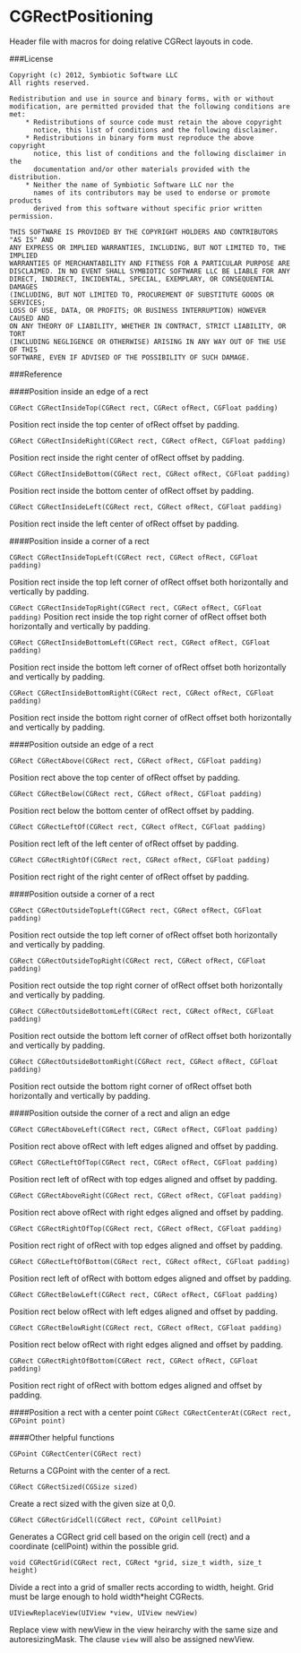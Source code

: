 CGRectPositioning
=================

Header file with macros for doing relative CGRect layouts in code.

###License

	Copyright (c) 2012, Symbiotic Software LLC
	All rights reserved.
	
	Redistribution and use in source and binary forms, with or without
	modification, are permitted provided that the following conditions are met:
		* Redistributions of source code must retain the above copyright
		  notice, this list of conditions and the following disclaimer.
		* Redistributions in binary form must reproduce the above copyright
		  notice, this list of conditions and the following disclaimer in the
		  documentation and/or other materials provided with the distribution.
		* Neither the name of Symbiotic Software LLC nor the
		  names of its contributors may be used to endorse or promote products
		  derived from this software without specific prior written permission.
	
	THIS SOFTWARE IS PROVIDED BY THE COPYRIGHT HOLDERS AND CONTRIBUTORS "AS IS" AND
	ANY EXPRESS OR IMPLIED WARRANTIES, INCLUDING, BUT NOT LIMITED TO, THE IMPLIED
	WARRANTIES OF MERCHANTABILITY AND FITNESS FOR A PARTICULAR PURPOSE ARE
	DISCLAIMED. IN NO EVENT SHALL SYMBIOTIC SOFTWARE LLC BE LIABLE FOR ANY
	DIRECT, INDIRECT, INCIDENTAL, SPECIAL, EXEMPLARY, OR CONSEQUENTIAL DAMAGES
	(INCLUDING, BUT NOT LIMITED TO, PROCUREMENT OF SUBSTITUTE GOODS OR SERVICES;
	LOSS OF USE, DATA, OR PROFITS; OR BUSINESS INTERRUPTION) HOWEVER CAUSED AND
	ON ANY THEORY OF LIABILITY, WHETHER IN CONTRACT, STRICT LIABILITY, OR TORT
	(INCLUDING NEGLIGENCE OR OTHERWISE) ARISING IN ANY WAY OUT OF THE USE OF THIS
	SOFTWARE, EVEN IF ADVISED OF THE POSSIBILITY OF SUCH DAMAGE.

###Reference

####Position inside an edge of a rect

`CGRect CGRectInsideTop(CGRect rect, CGRect ofRect, CGFloat padding)`

Position rect inside the top center of ofRect offset by padding.

`CGRect CGRectInsideRight(CGRect rect, CGRect ofRect, CGFloat padding)`

Position rect inside the right center of ofRect offset by padding.

`CGRect CGRectInsideBottom(CGRect rect, CGRect ofRect, CGFloat padding)`

Position rect inside the bottom center of ofRect offset by padding.

`CGRect CGRectInsideLeft(CGRect rect, CGRect ofRect, CGFloat padding)`

Position rect inside the left center of ofRect offset by padding.

####Position inside a corner of a rect

`CGRect CGRectInsideTopLeft(CGRect rect, CGRect ofRect, CGFloat padding)`

Position rect inside the top left corner of ofRect offset both horizontally and vertically by padding.

`CGRect CGRectInsideTopRight(CGRect rect, CGRect ofRect, CGFloat padding)`
Position rect inside the top right corner of ofRect offset both horizontally and vertically by padding.

`CGRect CGRectInsideBottomLeft(CGRect rect, CGRect ofRect, CGFloat padding)`

Position rect inside the bottom left corner of ofRect offset both horizontally and vertically by padding.

`CGRect CGRectInsideBottomRight(CGRect rect, CGRect ofRect, CGFloat padding)`

Position rect inside the bottom right corner of ofRect offset both horizontally and vertically by padding.

####Position outside an edge of a rect

`CGRect CGRectAbove(CGRect rect, CGRect ofRect, CGFloat padding)`

Position rect above the top center of ofRect offset by padding.

`CGRect CGRectBelow(CGRect rect, CGRect ofRect, CGFloat padding)`

Position rect below the bottom center of ofRect offset by padding.

`CGRect CGRectLeftOf(CGRect rect, CGRect ofRect, CGFloat padding)`

Position rect left of the left center of ofRect offset by padding.

`CGRect CGRectRightOf(CGRect rect, CGRect ofRect, CGFloat padding)`

Position rect right of the right center of ofRect offset by padding.

####Position outside a corner of a rect

`CGRect CGRectOutsideTopLeft(CGRect rect, CGRect ofRect, CGFloat padding)`

Position rect outside the top left corner of ofRect offset both horizontally and vertically by padding.

`CGRect CGRectOutsideTopRight(CGRect rect, CGRect ofRect, CGFloat padding)`

Position rect outside the top right corner of ofRect offset both horizontally and vertically by padding.

`CGRect CGRectOutsideBottomLeft(CGRect rect, CGRect ofRect, CGFloat padding)`

Position rect outside the bottom left corner of ofRect offset both horizontally and vertically by padding.

`CGRect CGRectOutsideBottomRight(CGRect rect, CGRect ofRect, CGFloat padding)`

Position rect outside the bottom right corner of ofRect offset both horizontally and vertically by padding.

####Position outside the corner of a rect and align an edge

`CGRect CGRectAboveLeft(CGRect rect, CGRect ofRect, CGFloat padding)`

Position rect above ofRect with left edges aligned and offset by padding.

`CGRect CGRectLeftOfTop(CGRect rect, CGRect ofRect, CGFloat padding)`

Position rect left of ofRect with top edges aligned and offset by padding.

`CGRect CGRectAboveRight(CGRect rect, CGRect ofRect, CGFloat padding)`

Position rect above ofRect with right edges aligned and offset by padding.

`CGRect CGRectRightOfTop(CGRect rect, CGRect ofRect, CGFloat padding)`

Position rect right of ofRect with top edges aligned and offset by padding.

`CGRect CGRectLeftOfBottom(CGRect rect, CGRect ofRect, CGFloat padding)`

Position rect left of ofRect with bottom edges aligned and offset by padding.

`CGRect CGRectBelowLeft(CGRect rect, CGRect ofRect, CGFloat padding)`

Position rect below ofRect with left edges aligned and offset by padding.

`CGRect CGRectBelowRight(CGRect rect, CGRect ofRect, CGFloat padding)`

Position rect below ofRect with right edges aligned and offset by padding.

`CGRect CGRectRightOfBottom(CGRect rect, CGRect ofRect, CGFloat padding)`

Position rect right of ofRect with bottom edges aligned and offset by padding.

####Position a rect with a center point
`CGRect CGRectCenterAt(CGRect rect, CGPoint point)`

####Other helpful functions

`CGPoint CGRectCenter(CGRect rect)`

Returns a CGPoint with the center of a rect.

`CGRect CGRectSized(CGSize sized)`

Create a rect sized with the given size at 0,0.

`CGRect CGRectGridCell(CGRect rect, CGPoint cellPoint)`

Generates a CGRect grid cell based on the origin cell (rect) and a coordinate (cellPoint) within the possible grid.

`void CGRectGrid(CGRect rect, CGRect *grid, size_t width, size_t height)`

Divide a rect into a grid of smaller rects according to width, height. Grid must be large enough to hold width*height CGRects.

`UIViewReplaceView(UIView *view, UIView newView)`

Replace view with newView in the view heirarchy with the same size and autoresizingMask. The clause `view` will also be assigned newView.
